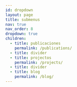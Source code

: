 ```yaml
---
id: dropdown
layout: page
title: submenus
nav: true
nav_order: 8
dropdown: true
children:
  - title: publicaciones
    permalink: /publications/
  - title: divider
  - title: projectos
    permalink: /projects/
  - title: divider
  - title: blog
    permalink: /blog/
---
```

